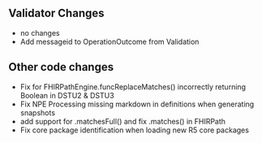 ## Validator Changes

* no changes
* Add messageid to OperationOutcome from Validation

## Other code changes

* Fix for FHIRPathEngine.funcReplaceMatches() incorrectly returning Boolean in DSTU2 & DSTU3
* Fix NPE Processing missing markdown in definitions when generating snapshots 
* add support for .matchesFull() and fix .matches() in FHIRPath
* Fix core package identification when loading new R5 core packages
